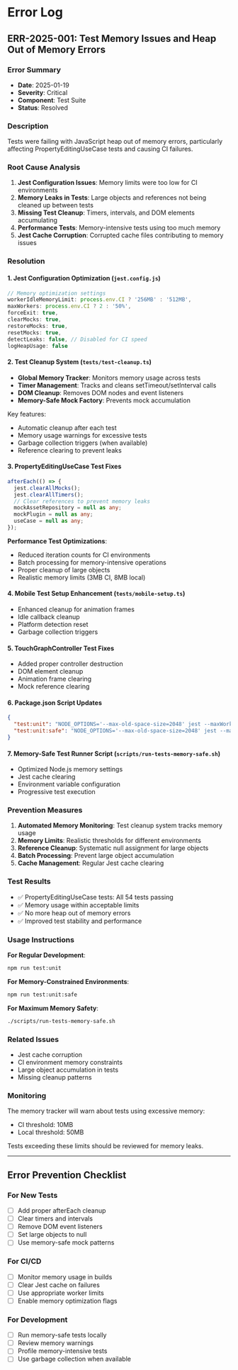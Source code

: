# Error Log

## ERR-2025-001: Test Memory Issues and Heap Out of Memory Errors

### Error Summary

- **Date**: 2025-01-19
- **Severity**: Critical
- **Component**: Test Suite
- **Status**: Resolved

### Description

Tests were failing with JavaScript heap out of memory errors, particularly affecting PropertyEditingUseCase tests and causing CI failures.

### Root Cause Analysis

1. **Jest Configuration Issues**: Memory limits were too low for CI environments
2. **Memory Leaks in Tests**: Large objects and references not being cleaned up between tests
3. **Missing Test Cleanup**: Timers, intervals, and DOM elements accumulating
4. **Performance Tests**: Memory-intensive tests using too much memory
5. **Jest Cache Corruption**: Corrupted cache files contributing to memory issues

### Resolution

#### 1. Jest Configuration Optimization (`jest.config.js`)

```javascript
// Memory optimization settings
workerIdleMemoryLimit: process.env.CI ? '256MB' : '512MB',
maxWorkers: process.env.CI ? 2 : '50%',
forceExit: true,
clearMocks: true,
restoreMocks: true,
resetMocks: true,
detectLeaks: false, // Disabled for CI speed
logHeapUsage: false
```

#### 2. Test Cleanup System (`tests/test-cleanup.ts`)

- **Global Memory Tracker**: Monitors memory usage across tests
- **Timer Management**: Tracks and cleans setTimeout/setInterval calls
- **DOM Cleanup**: Removes DOM nodes and event listeners
- **Memory-Safe Mock Factory**: Prevents mock accumulation

Key features:

- Automatic cleanup after each test
- Memory usage warnings for excessive tests
- Garbage collection triggers (when available)
- Reference clearing to prevent leaks

#### 3. PropertyEditingUseCase Test Fixes

```typescript
afterEach(() => {
  jest.clearAllMocks();
  jest.clearAllTimers();
  // Clear references to prevent memory leaks
  mockAssetRepository = null as any;
  mockPlugin = null as any;
  useCase = null as any;
});
```

**Performance Test Optimizations**:

- Reduced iteration counts for CI environments
- Batch processing for memory-intensive operations
- Proper cleanup of large objects
- Realistic memory limits (3MB CI, 8MB local)

#### 4. Mobile Test Setup Enhancement (`tests/mobile-setup.ts`)

- Enhanced cleanup for animation frames
- Idle callback cleanup
- Platform detection reset
- Garbage collection triggers

#### 5. TouchGraphController Test Fixes

- Added proper controller destruction
- DOM element cleanup
- Animation frame clearing
- Mock reference clearing

#### 6. Package.json Script Updates

```json
{
  "test:unit": "NODE_OPTIONS='--max-old-space-size=2048' jest --maxWorkers=2 --workerIdleMemoryLimit=256MB",
  "test:unit:safe": "NODE_OPTIONS='--max-old-space-size=2048' jest --maxWorkers=1 --runInBand"
}
```

#### 7. Memory-Safe Test Runner Script (`scripts/run-tests-memory-safe.sh`)

- Optimized Node.js memory settings
- Jest cache clearing
- Environment variable configuration
- Progressive test execution

### Prevention Measures

1. **Automated Memory Monitoring**: Test cleanup system tracks memory usage
2. **Memory Limits**: Realistic thresholds for different environments
3. **Reference Cleanup**: Systematic null assignment for large objects
4. **Batch Processing**: Prevent large object accumulation
5. **Cache Management**: Regular Jest cache clearing

### Test Results

- ✅ PropertyEditingUseCase tests: All 54 tests passing
- ✅ Memory usage within acceptable limits
- ✅ No more heap out of memory errors
- ✅ Improved test stability and performance

### Usage Instructions

**For Regular Development**:

```bash
npm run test:unit
```

**For Memory-Constrained Environments**:

```bash
npm run test:unit:safe
```

**For Maximum Memory Safety**:

```bash
./scripts/run-tests-memory-safe.sh
```

### Related Issues

- Jest cache corruption
- CI environment memory constraints
- Large object accumulation in tests
- Missing cleanup patterns

### Monitoring

The memory tracker will warn about tests using excessive memory:

- CI threshold: 10MB
- Local threshold: 50MB

Tests exceeding these limits should be reviewed for memory leaks.

---

## Error Prevention Checklist

### For New Tests

- [ ] Add proper afterEach cleanup
- [ ] Clear timers and intervals
- [ ] Remove DOM event listeners
- [ ] Set large objects to null
- [ ] Use memory-safe mock patterns

### For CI/CD

- [ ] Monitor memory usage in builds
- [ ] Clear Jest cache on failures
- [ ] Use appropriate worker limits
- [ ] Enable memory optimization flags

### For Development

- [ ] Run memory-safe tests locally
- [ ] Review memory warnings
- [ ] Profile memory-intensive tests
- [ ] Use garbage collection when available

